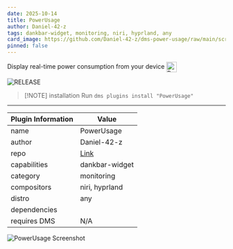 ```yaml
---
date: 2025-10-14
title: PowerUsage
author: Daniel-42-z
tags: dankbar-widget, monitoring, niri, hyprland, any
card_image: https://github.com/Daniel-42-z/dms-power-usage/raw/main/screenshot.png
pinned: false
---
```


Display real-time power consumption from your device <a href="https://github.com/Daniel-42-z/dms-power-usage" target="_blank" rel="noopener noreferrer"><img src="./static/repo-icon.png" alt="Repository" style="vertical-align: middle; height: 24px;"></a>


![RELEASE](https://img.shields.io/badge/dynamic/json?url=https%3A%2F%2Fraw.githubusercontent.com%2FDaniel-42-z%2Fdms-power-usage%2Fmain%2Fplugin.json&query=version&style=for-the-badge&label=RELEASE&labelColor=101418&color=9ccbfb)

> [!NOTE] installation
> Run `dms plugins install "PowerUsage"`

---

| Plugin Information                 | Value                                         |
| ---------------------------------- | --------------------------------------------- |
| name                               | PowerUsage                             |
| author                             | Daniel-42-z                           |
| repo                               | [Link](https://github.com/Daniel-42-z/dms-power-usage)                     |
| capabilities                       | dankbar-widget        |
| category                           | monitoring                         |
| compositors                        | niri, hyprland         |
| distro                             | any              |
| dependencies                       |         |
| requires DMS                       | N/A                     |


![PowerUsage Screenshot](https://github.com/Daniel-42-z/dms-power-usage/raw/main/screenshot.png)

<!-- README not found for https://github.com/Daniel-42-z/dms-power-usage -->
